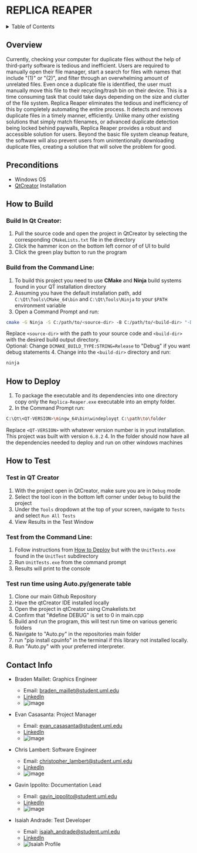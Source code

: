 # REPLICA REAPER

<details>
<summary>Table of Contents</summary>

- [REPLICA REAPER](#replica-reaper)
  - [Overview](#overview)
  - [Preconditions](#preconditions)
  - [How to Build](#how-to-build)
  - [How to Test](#how-to-test)
  - [Contact Info](#contact-info)

</details>

## Overview

Currently, checking your computer for duplicate files without the help of third-party software is
tedious and inefficient. Users are required to manually open their file manager, start a search
for files with names that include "(1)" or "(2)", and filter through an overwhelming amount of
unrelated files. Even once a duplicate file is identified, the user must manually move this file
to their recycling/trash bin on their device. This is a time consuming task that could take days
depending on the size and clutter of the file system.
Replica Reaper eliminates the tedious and inefficiency of this by completely automating the
entire process. It detects and removes duplicate files in a timely manner, efficiently. Unlike many
other existing solutions that simply match filenames, or advanced duplicate detection being locked
behind paywalls, Replica Reaper provides a robust and accessible solution for users. Beyond
the basic file system cleanup feature, the software will also prevent users from unintentionally
downloading duplicate files, creating a solution that will solve the problem for good.

## Preconditions

- Windows OS
- [QtCreator](https://www.qt.io/download-qt-installer-oss) Installation

## How to Build

### Build In Qt Creator:
1. Pull the source code and open the project in QtCreator by selecting the corresponding `CMakeLists.txt` file in the directory
2. Click the hammer icon on the bottom left cornor of of UI to build
3. Click the green play button to run the program

### Build from the Command Line:
1. To build this project you need to use **CMake** and **Ninja** build systems found in your QT installation directory
2. Assuming you have the default installation path, add `C:\Qt\Tools\CMake_64\bin` and `C:\Qt\Tools\Ninja` to your `$PATH` environment variable
3. Open a Command Prompt and run:
```sh
cmake -G Ninja -S C:/path/to/<source-dir> -B C:/path/to/<build-dir> "-DCMAKE_BUILD_TYPE:STRING=Release"
```
Replace `<source-dir>` with the path to your source code and `<build-dir>` with the desired build output directory.<br>
Optional: Change `DCMAKE_BUILD_TYPE:STRING=Release` to "Debug" if you want debug statements
4. Change into the `<build-dir>` directory and run:
```sh
ninja
```
## How to Deploy
1. To package the executable and its dependencies into one directory copy only the `Replica-Reaper.exe` executable into an empty folder.
2. In the Command Prompt run:
```sh
C:\Qt\<QT-VERSION>\mingw_64\bin\windeployqt C:\path\to\folder
```
Replace `<QT-VERSION>` with whatever version number is in yout installation. This project was built with version `6.8.2`
4. In the folder should now have all the dependencies needed to deploy and run on other windows machines

## How to Test
### Test in QT Creator
1. With the project open in QtCreator, make sure you are in `Debug` mode
2. Select the tool icon in the bottom left corner under `Debug` to build the project
3. Under the `Tools` dropdown at the top of your screen, navigate to `Tests` and select `Run All Tests`
4. View Results in the Test Window

### Test from the Command Line:
1. Follow instructions from [How to Deploy](#how-to-deploy) but with the `UnitTests.exe` found in the `UnitTest` subdirectory
2. Run `UnitTests.exe` from the command prompt
3. Results will print to the console 

### Test run time using Auto.py/generate table
1. Clone our main Github Repository
2. Have the qtCreator IDE installed locally
3. Open the project in qtCreator using Cmakelists.txt
4. Confirm that "#define DEBUG" is set to 0 in main.cpp
5. Build and run the program, this will test run time
    on various generic folders
6. Navigate to "Auto.py" in the repositories main folder
7. run "pip install cpuinfo" in the terminal if this library
    not installed locally.
8. Run "Auto.py" with your preferred interpreter.

## Contact Info

- Braden Maillet: Graphics Engineer
  - Email: braden_maillet@student.uml.edu
  - [LinkedIn](https://www.linkedin.com)
  - ![image](/images/team_members/)

- Evan Casasanta: Project Manager
  - Email: evan_casasanta@student.uml.edu
  - [LinkedIn](https://www.linkedin.com)
  - ![image](/images/team_members/)

- Chris Lambert: Software Engineer
  - Email: christopher_lambert@student.uml.edu
  - [LinkedIn](https://www.linkedin.com)
  - ![image](/images/team_members/)

- Gavin Ippolito: Documentation Lead
  - Email: gavin_ippolito@student.uml.edu
  - [LinkedIn](https://www.linkedin.com)
  - ![image](/images/team_members/)

- Isaiah Andrade: Test Developer
  - Email: isaiah_andrade@student.uml.edu
  - [LinkedIn](https://www.linkedin.com/in/isaiah-andrade/)
  - ![Isaiah Profile](/images/team_members/isaiah_andrade.jpg)
